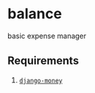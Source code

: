 # balance
basic expense manager

## Requirements
1. [`django-money`](https://github.com/django-money/django-money/)